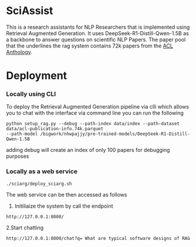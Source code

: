 # SciAssist

This is a research assistants for NLP Researchers that is implemented using Retrieval Augmented Generation. It uses
DeepSeek-R1-Distill-Qwen-1.5B as a backbone to answer questions on scientific NLP Papers. The paper pool that the underlines 
the rag system contains 72k papers from the [ACL Anthology](https://github.com/shauryr/ACL-anthology-corpus?tab=readme-ov-file).

# Deployment


### Locally using CLI
To deploy the Retrieval Augmented Generation pipeline via clli which allows you to chat with the interface via command line you 
can run the following

```
python setup_rag.py --debug --path-index data/index --path-dataset data/acl-publication-info.74k.parquet 
--path-model /bigwork/nhwpajjy/pre-trained-models/DeepSeek-R1-Distill-Qwen-1.5B

```

adding debug will create an index of only 100 papers for debugging purposes

### Locally as a web service

```
./sciarg/deploy_sciarg.sh
```

The web service can be then accessed as follows 

1. Initiliaize the system by call the endpoint

```
http://127.0.0.1:8000/
```
2.Start chatting
```
http://127.0.0.1:8000/chat?q= What are typical software designs of RAG   
```